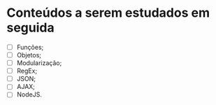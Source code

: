 # Conteúdos a serem estudados em seguida
- [ ] Funções;
- [ ] Objetos;
- [ ] Modularização;
- [ ] RegEx;
- [ ] JSON;
- [ ] AJAX;
- [ ] NodeJS.
